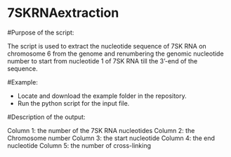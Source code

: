 # 7SKRNAextraction
#Purpose of the script:

The script is used to extract the nucleotide sequence of 7SK RNA on chromosome 6 from the genome and renumbering the genomic nucleotide number to start from nucleotide 1 of 7SK RNA till the 3’-end of the sequence.

#Example:

- Locate and download the example folder in the repository.
- Run the python script for the input file.

#Description of the output:

Column 1: the number of the 7SK RNA nucleotides
Column 2: the Chromosome number
Column 3: the start nucleotide
Column 4: the end nucleotide
Column 5: the number of cross-linking 
